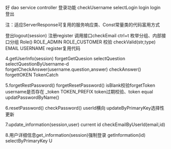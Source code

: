 好
                     dao                   service         controller
登录功能    checkUsername selectLogin          login            login
登出

注：适应ServerResponse可复用的服务响应类、Const常量类的代码富用方式


登出logout(session)
注册register 调用接口checkEmail  ctrl+t
枚举分组、内部接口分组 Role() ROLE_ADMIN ROLE_CUSTOMER
校验 checkValid(str,type) EMAIL USERNAME register复用代码

4.getUserInfo(session)
forgetGetQuesion selectQuestion selectQuestionByUsername-d
forgetCheckAnswer(username.question,answer)
checkAnswer() forgettOKEN  TokenCatch
    
5.forgetRestPassword() forgetResetPassword()
 isBlank校验forgetToken  username是否存在
_token TOKEN_PREFIX token过期校验、token equal
 updatPasswordByName()
 
6.resetPassword() checkPassword() userId横向
 updateByPrimaryKey选择性更新

7.update_information(session,user) current id
  checkEmailByUserId(email,id)

8.用户详细信息get_information(session)强制登录
 getInformation(id) selectByPrimaryKey
 U 